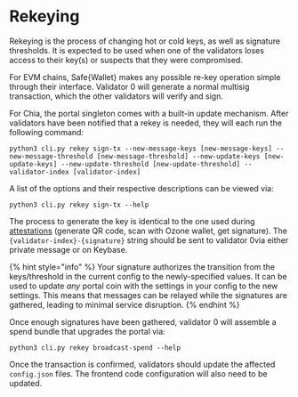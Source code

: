 # Rekeying

Rekeying is the process of changing hot or cold keys, as well as signature thresholds. It is expected to be used when one of the validators loses access to their key(s) or suspects that they were compromised.

For EVM chains, Safe{Wallet} makes any possible re-key operation simple through their interface. Validator 0 will generate a normal multisig transaction, which the other validators will verify and sign.

For Chia, the portal singleton comes with a built-in update mechanism. After validators have been notified that a rekey is needed, they will each run the following command:

```
python3 cli.py rekey sign-tx --new-message-keys [new-message-keys] --new-message-threshold [new-message-threshold] --new-update-keys [new-update-keys] --new-update-threshold [new-update-threshold] --validator-index [validator-index]
```

A list of the options and their respective descriptions can be viewed via:

```
python3 cli.py rekey sign-tx --help
```

The process to generate the key is identical to the one used during [attestations](attestations.md) (generate QR code, scan with Ozone wallet, get signature). The `{validator-index}-{signature}` string should be sent to validator 0via either private message or on Keybase.

{% hint style="info" %}
Your signature authorizes the transition from the keys/threshold in the current config to the newly-specified values. It can be used to update _any_ portal coin with the settings in your config to the new settings. This means that messages can be relayed while the signatures are gathered, leading to minimal service disruption.
{% endhint %}

Once enough signatures have been gathered, validator 0 will assemble a spend bundle that upgrades the portal via:

```
python3 cli.py rekey broadcast-spend --help
```

Once the transaction is confirmed, validators should update the affected `config.json` files. The frontend code configuration will also need to be updated.
